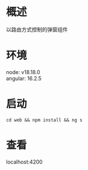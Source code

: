 # 概述
以路由方式控制的弹窗组件

# 环境
node: v18.18.0<br>
angular: 16.2.5

# 启动
```
cd web && npm install && ng s
```

# 查看
localhost:4200

